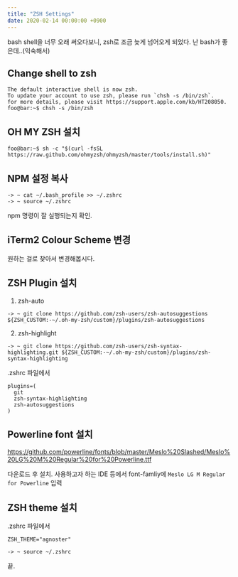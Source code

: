 ```yaml
---
title: "ZSH Settings"
date: 2020-02-14 00:00:00 +0900
---
```


bash shell을 너무 오래 써오다보니, zsh로 조금 늦게 넘어오게 되었다. 난 bash가 좋은데..(익숙해서)

## Change shell to zsh
```console
The default interactive shell is now zsh.
To update your account to use zsh, please run `chsh -s /bin/zsh`.
for more details, please visit https://support.apple.com/kb/HT208050.
foo@bar:~$ chsh -s /bin/zsh
```

## OH MY ZSH 설치
```console
foo@bar:~$ sh -c "$(curl -fsSL https://raw.github.com/ohmyzsh/ohmyzsh/master/tools/install.sh)"
```

## NPM 설정 복사
```console
-> ~ cat ~/.bash_profile >> ~/.zshrc
-> ~ source ~/.zshrc
```
npm 명령이 잘 실행되는지 확인.

## iTerm2 Colour Scheme 변경
원하는 걸로 찾아서 변경해봅시다.

## ZSH Plugin 설치
1. zsh-auto
```console
-> ~ git clone https://github.com/zsh-users/zsh-autosuggestions ${ZSH_CUSTOM:-~/.oh-my-zsh/custom}/plugins/zsh-autosuggestions
```
2. zsh-highlight
```console
-> ~ git clone https://github.com/zsh-users/zsh-syntax-highlighting.git ${ZSH_CUSTOM:-~/.oh-my-zsh/custom}/plugins/zsh-syntax-highlighting
```

.zshrc 파일에서
```console
plugins=(
  git
  zsh-syntax-highlighting
  zsh-autosuggestions
)
```

## Powerline font 설치
https://github.com/powerline/fonts/blob/master/Meslo%20Slashed/Meslo%20LG%20M%20Regular%20for%20Powerline.ttf

다운로드 후 설치.
사용하고자 하는 IDE 등에서 font-famliy에 `Meslo LG M Regular for Powerline` 입력

## ZSH theme 설치
.zshrc 파일에서
```console
ZSH_THEME="agnoster"
```
```console
-> ~ source ~/.zshrc
```

끝.